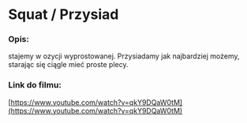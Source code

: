 # Squat / Przysiad

### Opis:
stajemy w ozycji wyprostowanej. Przysiadamy jak najbardziej możemy, starając się ciągle mieć proste plecy.


### Link do filmu:
[https://www.youtube.com/watch?v=qkY9DQaW0tM](https://www.youtube.com/watch?v=qkY9DQaW0tM)
